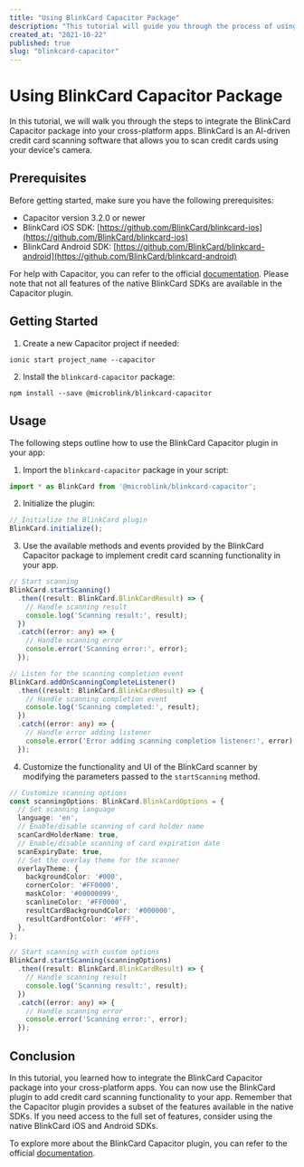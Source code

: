 ```yaml
---
title: "Using BlinkCard Capacitor Package"
description: "This tutorial will guide you through the process of using the BlinkCard Capacitor package to integrate AI-driven credit card scanning into your cross-platform apps."
created_at: "2021-10-22"
published: true
slug: "blinkcard-capacitor"
---
```


# Using BlinkCard Capacitor Package

In this tutorial, we will walk you through the steps to integrate the BlinkCard Capacitor package into your cross-platform apps. BlinkCard is an AI-driven credit card scanning software that allows you to scan credit cards using your device's camera.

## Prerequisites

Before getting started, make sure you have the following prerequisites:

- Capacitor version 3.2.0 or newer
- BlinkCard iOS SDK: [https://github.com/BlinkCard/blinkcard-ios](https://github.com/BlinkCard/blinkcard-ios)
- BlinkCard Android SDK: [https://github.com/BlinkCard/blinkcard-android](https://github.com/BlinkCard/blinkcard-android)

For help with Capacitor, you can refer to the official [documentation](https://capacitorjs.com/docs). Please note that not all features of the native BlinkCard SDKs are available in the Capacitor plugin.

## Getting Started

1. Create a new Capacitor project if needed:

```shell
ionic start project_name --capacitor
```

2. Install the `blinkcard-capacitor` package:

```shell
npm install --save @microblink/blinkcard-capacitor
```

## Usage

The following steps outline how to use the BlinkCard Capacitor plugin in your app:

1. Import the `blinkcard-capacitor` package in your script:

```typescript
import * as BlinkCard from '@microblink/blinkcard-capacitor';
```

2. Initialize the plugin:

```typescript
// Initialize the BlinkCard plugin
BlinkCard.initialize();
```

3. Use the available methods and events provided by the BlinkCard Capacitor package to implement credit card scanning functionality in your app.

```typescript
// Start scanning
BlinkCard.startScanning()
  .then((result: BlinkCard.BlinkCardResult) => {
    // Handle scanning result
    console.log('Scanning result:', result);
  })
  .catch((error: any) => {
    // Handle scanning error
    console.error('Scanning error:', error);
  });

// Listen for the scanning completion event
BlinkCard.addOnScanningCompleteListener()
  .then((result: BlinkCard.BlinkCardResult) => {
    // Handle scanning completion event
    console.log('Scanning completed:', result);
  })
  .catch((error: any) => {
    // Handle error adding listener
    console.error('Error adding scanning completion listener:', error);
  });
```

4. Customize the functionality and UI of the BlinkCard scanner by modifying the parameters passed to the `startScanning` method.

```typescript
// Customize scanning options
const scanningOptions: BlinkCard.BlinkCardOptions = {
  // Set scanning language
  language: 'en',
  // Enable/disable scanning of card holder name
  scanCardHolderName: true,
  // Enable/disable scanning of card expiration date
  scanExpiryDate: true,
  // Set the overlay theme for the scanner
  overlayTheme: {
    backgroundColor: '#000',
    cornerColor: '#FF0000',
    maskColor: '#00000099',
    scanlineColor: '#FF0000',
    resultCardBackgroundColor: '#000000',
    resultCardFontColor: '#FFF',
  },
};

// Start scanning with custom options
BlinkCard.startScanning(scanningOptions)
  .then((result: BlinkCard.BlinkCardResult) => {
    // Handle scanning result
    console.log('Scanning result:', result);
  })
  .catch((error: any) => {
    // Handle scanning error
    console.error('Scanning error:', error);
  });
```

## Conclusion

In this tutorial, you learned how to integrate the BlinkCard Capacitor package into your cross-platform apps. You can now use the BlinkCard plugin to add credit card scanning functionality to your app. Remember that the Capacitor plugin provides a subset of the features available in the native SDKs. If you need access to the full set of features, consider using the native BlinkCard iOS and Android SDKs.

To explore more about the BlinkCard Capacitor plugin, you can refer to the official [documentation](https://github.com/BlinkCard/blinkcard-capacitor).